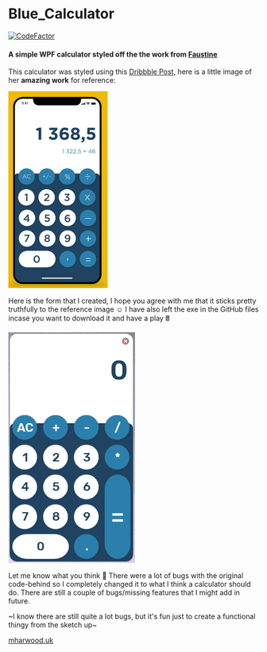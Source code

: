 # Blue_Calculator
[![CodeFactor](https://www.codefactor.io/repository/github/it-delinquent/blue_calculator/badge)](https://www.codefactor.io/repository/github/it-delinquent/blue_calculator)
#### A simple WPF calculator styled off the the work from [Faustine](https://dribbble.com/garnouche)

This calculator was styled using this [Dribbble Post](https://dribbble.com/shots/6556922--Calculator), here is a little image 
of her **amazing work** for reference:

<img src="https://github.com/IT-Delinquent/Blue_Calculator/blob/master/Blue_Calculator_Dribbble.png" width=200>

Here is the form that I created, I hope you agree with me that it sticks pretty truthfully to the reference image :relaxed:
I have also left the exe in the GitHub files incase you want to download it and have a play 🖩

![alt text](https://github.com/IT-Delinquent/Blue_Calculator/blob/master/Blue_Calculator_gif.gif)

Let me know what you think 🎉 There were a lot of bugs with the original code-behind so I completely changed it to what I think a calculator should do. There are still a couple of bugs/missing features that I might add in future.

~I know there are still quite a lot bugs, but it's fun just to create a functional thingy from the sketch up~

[mharwood.uk](https://mharwood.uk)
